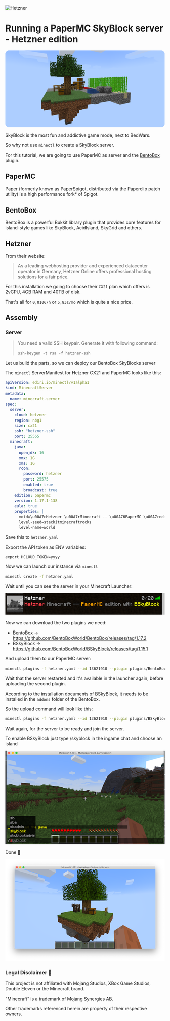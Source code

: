 ![Hetzner](https://img.shields.io/badge/hetzner-d50c2d?style=for-the-badge&logo=hetzner&logoColor=white)

# Running a PaperMC SkyBlock server - Hetzner edition

![img.png](skyblock/img.png)

SkyBlock is the most fun and addictive game mode, next to BedWars.

So why not use `minectl` to create a SkyBlock server.

For this tutorial, we are going to use PaperMC as server and the [BentoBox](https://github.com/BentoBoxWorld/BentoBox)
plugin.

## PaperMC

Paper (formerly known as PaperSpigot, distributed via the Paperclip patch utility) is a high performance fork* of
Spigot.

## BentoBox

BentoBox is a powerful Bukkit library plugin that provides core features for island-style games like SkyBlock,
AcidIsland, SkyGrid and others.

## Hetzner

From their website:

> As a leading webhosting provider and experienced datacenter operator in Germany, Hetzner Online offers professional hosting solutions for a fair price.

For this installation we going to choose their `CX21` plan which offers is 2vCPU, 4GB RAM and 40TB of disk.

That's all for `0,010€/h` or `5,83€/mo` which is quite a nice price.

## Assembly

### Server

> You need a valid SSH keypair. Generate it with following command:
>
> `ssh-keygen -t rsa -f hetzner-ssh`

Let us build the parts, so we can deploy our BentoBox SkyBlocks server

The `minectl` ServerManifest for Hetzner CX21 and PaperMC looks like this:

```yaml
apiVersion: ediri.io/minectl/v1alpha1
kind: MinecraftServer
metadata:
  name: minecraft-server
spec:
  server:
    cloud: hetzner
    region: nbg1
    size: cx21
    ssh: "hetzner-ssh"
    port: 25565
  minecraft:
    java:
      openjdk: 16
      xmx: 1G
      xms: 1G
      rcon:
        password: hetzner
        port: 25575
        enabled: true
        broadcast: true
    edition: papermc
    version: 1.17.1-138
    eula: true
    properties: |
      motd=\u00A7cHetzner \u00A7rMinecraft -- \u00A76PaperMC \u00A7redition with \u00A7eBSkyBlock
      level-seed=stackitminecraftrocks
      level-name=world
```

Save this to `hetzner.yaml`

Export the API token as ENV variables:

```
export HCLOUD_TOKEN=yyyy
```

Now we can launch our instance via `minectl`

```bash
minectl create -f hetzner.yaml
```

Wait until you can see the server in your Minecraft Launcher:

![img_1.png](skyblock/img_1.png)

Now we can download the two plugins we need:

- BentoBox -> https://github.com/BentoBoxWorld/BentoBox/releases/tag/1.17.2
- BSkyBlock -> https://github.com/BentoBoxWorld/BSkyBlock/releases/tag/1.15.1

And upload them to our PaperMC server:

```bash
minectl plugins -f hetzner.yaml --id 13621910 --plugin plugins/BentoBox-1.17.2.jar --destination /minecraft/plugins
```

Wait that the server restarted and it's available in the launcher again, before uploading the second plugin.

According to the installation documents of BSkyBlock, it needs to be installed in the `addons` folder of the BentoBox.

So the upload command will look like this:

```bash
minectl plugins -f hetzner.yaml --id 13621910 --plugin plugins/BSkyBlock-1.15.1.jar --destination /minecraft/plugins/BentoBox/addons/
```

Wait again, for the server to be ready and join the server.

To enable BSkyBlock just type /skyblock in the ingame chat and choose an island

![img_2.png](skyblock/img_2.png)

Done 🎊 

![img_4.png](skyblock/img_4.png)

### Legal Disclaimer 👮

This project is not affiliated with Mojang Studios, XBox Game Studios, Double Eleven or the Minecraft brand.

"Minecraft" is a trademark of Mojang Synergies AB.

Other trademarks referenced herein are property of their respective owners.